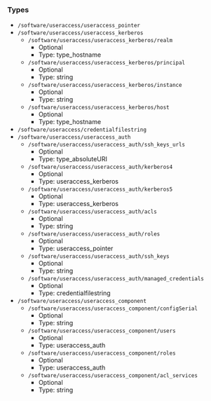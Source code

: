 
### Types

 - `/software/useraccess/useraccess_pointer`
 - `/software/useraccess/useraccess_kerberos`
    - `/software/useraccess/useraccess_kerberos/realm`
        - Optional
        - Type: type_hostname
    - `/software/useraccess/useraccess_kerberos/principal`
        - Optional
        - Type: string
    - `/software/useraccess/useraccess_kerberos/instance`
        - Optional
        - Type: string
    - `/software/useraccess/useraccess_kerberos/host`
        - Optional
        - Type: type_hostname
 - `/software/useraccess/credentialfilestring`
 - `/software/useraccess/useraccess_auth`
    - `/software/useraccess/useraccess_auth/ssh_keys_urls`
        - Optional
        - Type: type_absoluteURI
    - `/software/useraccess/useraccess_auth/kerberos4`
        - Optional
        - Type: useraccess_kerberos
    - `/software/useraccess/useraccess_auth/kerberos5`
        - Optional
        - Type: useraccess_kerberos
    - `/software/useraccess/useraccess_auth/acls`
        - Optional
        - Type: string
    - `/software/useraccess/useraccess_auth/roles`
        - Optional
        - Type: useraccess_pointer
    - `/software/useraccess/useraccess_auth/ssh_keys`
        - Optional
        - Type: string
    - `/software/useraccess/useraccess_auth/managed_credentials`
        - Optional
        - Type: credentialfilestring
 - `/software/useraccess/useraccess_component`
    - `/software/useraccess/useraccess_component/configSerial`
        - Optional
        - Type: string
    - `/software/useraccess/useraccess_component/users`
        - Optional
        - Type: useraccess_auth
    - `/software/useraccess/useraccess_component/roles`
        - Optional
        - Type: useraccess_auth
    - `/software/useraccess/useraccess_component/acl_services`
        - Optional
        - Type: string
